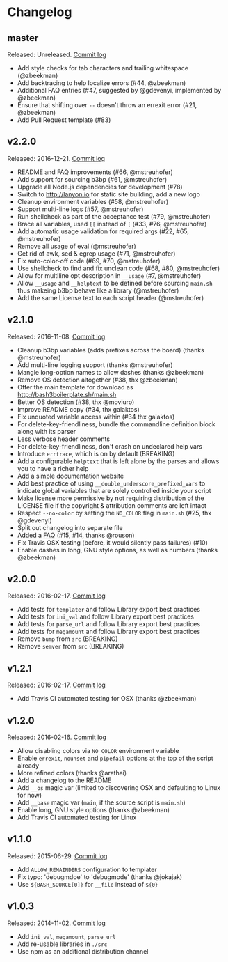 # Changelog

## master

Released: Unreleased. [Commit log](https://github.com/kvz/bash3boilerplate/compare/v2.2.0...master)

- Add style checks for tab characters and trailing whitespace (@zbeekman)
- Add backtracing to help localize errors (#44, @zbeekman)
- Additional FAQ entries (#47, suggested by @gdevenyi, implemented by @zbeekman)
- Ensure that shifting over `--` doesn't throw an errexit error (#21, @zbeekman)
- Add Pull Request template (#83)

## v2.2.0

Released: 2016-12-21. [Commit log](https://github.com/kvz/bash3boilerplate/compare/v2.1.0...v2.2.0)

- README and FAQ improvements (#66, @mstreuhofer)
- Add support for sourcing b3bp (#61, @mstreuhofer)
- Upgrade all Node.js dependencies for development (#78)
- Switch to http://lanyon.io for static site building, add a new logo
- Cleanup environment variables (#58, @mstreuhofer)
- Support multi-line logs (#57, @mstreuhofer)
- Run shellcheck as part of the acceptance test (#79, @mstreuhofer)
- Brace all variables, used `[[` instead of `[` (#33, #76, @mstreuhofer)
- Add automatic usage validation for required args (#22, #65, @mstreuhofer)
- Remove all usage of eval (@mstreuhofer)
- Get rid of awk, sed & egrep usage (#71, @mstreuhofer)
- Fix auto-color-off code (#69, #70, @mstreuhofer)
- Use shellcheck to find and fix unclean code (#68, #80, @mstreuhofer)
- Allow for multiline opt description in `__usage` (#7, @mstreuhofer)
- Allow `__usage` and `__helptext` to be defined before sourcing `main.sh` thus makeing b3bp behave like a library (@mstreuhofer)
- Add the same License text to each script header (@mstreuhofer)

## v2.1.0

Released: 2016-11-08. [Commit log](https://github.com/kvz/bash3boilerplate/compare/v2.0.0...v2.1.0)

- Cleanup b3bp variables (adds prefixes across the board) (thanks @mstreuhofer)
- Add multi-line logging support (thanks @mstreuhofer)
- Mangle long-option names to allow dashes (thanks @zbeekman)
- Remove OS detection altogether (#38, thx @zbeekman)
- Offer the main template for download as http://bash3boilerplate.sh/main.sh
- Better OS detection (#38, thx @moviuro)
- Improve README copy (#34, thx galaktos)
- Fix unquoted variable access within (#34 thx galaktos)
- For delete-key-friendliness, bundle the commandline definition block along with its parser
- Less verbose header comments
- For delete-key-friendliness, don't crash on undeclared help vars
- Introduce `errtrace`, which is on by default (BREAKING)
- Add a configurable `helptext` that is left alone by the parses and allows you to have a richer help
- Add a simple documentation website
- Add best practice of using `__double_underscore_prefixed_vars` to indicate global variables that are solely controlled inside your script
- Make license more permissive by not requiring distribution of the LICENSE file if the copyright & attribution comments are left intact
- Respect `--no-color` by setting the `NO_COLOR` flag in `main.sh` (#25, thx @gdevenyi)
- Split out changelog into separate file
- Added a [FAQ](./FAQ.md) (#15, #14, thanks @rouson)
- Fix Travis OSX testing (before, it would silently pass failures) (#10)
- Enable dashes in long, GNU style options, as well as numbers (thanks @zbeekman)

## v2.0.0

Released: 2016-02-17. [Commit log](https://github.com/kvz/bash3boilerplate/compare/v1.2.1...v2.0.0)

- Add tests for `templater` and follow Library export best practices
- Add tests for `ini_val` and follow Library export best practices
- Add tests for `parse_url` and follow Library export best practices
- Add tests for `megamount` and follow Library export best practices
- Remove `bump` from `src` (BREAKING)
- Remove `semver` from `src` (BREAKING)

## v1.2.1

Released: 2016-02-17. [Commit log](https://github.com/kvz/bash3boilerplate/compare/v1.2.0...v1.2.1)

- Add Travis CI automated testing for OSX (thanks @zbeekman)

## v1.2.0

Released: 2016-02-16. [Commit log](https://github.com/kvz/bash3boilerplate/compare/v1.1.0...v1.2.0)

- Allow disabling colors via `NO_COLOR` environment variable
- Enable `errexit`, `nounset` and `pipefail` options at the top of the script already
- More refined colors (thanks @arathai)
- Add a changelog to the README
- Add `__os` magic var (limited to discovering OSX and defaulting to Linux for now)
- Add `__base` magic var (`main`, if the source script is `main.sh`)
- Enable long, GNU style options (thanks @zbeekman)
- Add Travis CI automated testing for Linux

## v1.1.0

Released: 2015-06-29. [Commit log](https://github.com/kvz/bash3boilerplate/compare/v1.0.3...v1.1.0)

- Add `ALLOW_REMAINDERS` configuration to templater
- Fix typo: 'debugmdoe' to 'debugmode' (thanks @jokajak)
- Use `${BASH_SOURCE[0]}` for `__file` instead of `${0}`

## v1.0.3

Released: 2014-11-02. [Commit log](https://github.com/kvz/bash3boilerplate/compare/5db569125319a89b9561b434db84e4d91faefb63...v1.0.3)

- Add `ini_val`, `megamount`, `parse_url`
- Add re-usable libraries in `./src`
- Use npm as an additional distribution channel
